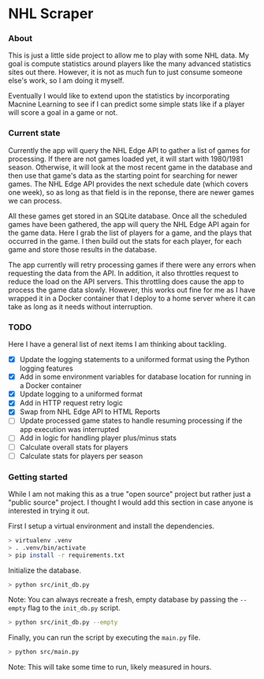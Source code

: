 # NHL Scraper

### About

This is just a little side project to allow me to play with some NHL data.  My goal is compute statistics around players like the many advanced statistics sites out there.  However, it is not as much fun to just consume someone else's work, so I am doing it myself.

Eventually I would like to extend upon the statistics by incorporating Macnine Learning to see if I can predict some simple stats like if a player will score a goal in a game or not.

### Current state

Currently the app will query the NHL Edge API to gather a list of games for processing.  If there are not games loaded yet, it will start with 1980/1981 season.  Otherwise, it will look at the most recent game in the database and then use that game's data as the starting point for searching for newer games.  The NHL Edge API provides the next schedule date (which covers one week), so as long as that field is in the reponse, there are newer games we can process.

All these games get stored in an SQLite database.  Once all the scheduled games have been gathered, the app will query the NHL Edge API again for the game data.  Here I grab the list of players for a game, and the plays that occurred in the game.  I then build out the stats for each player, for each game and store those results in the database.

The app currently will retry processing games if there were any errors when requesting the data from the API.  In addition, it also throttles request to reduce the load on the API servers.  This throttling does cause the app to process the game data slowly.  However, this works out fine for me as I have wrapped it in a Docker container that I deploy to a home server where it can take as long as it needs without interruption.

### TODO

Here I have a general list of next items I am thinking about tackling.

- [X] Update the logging statements to a uniformed format using the Python logging features
- [X] Add in some environment variables for database location for running in a Docker container
- [X] Update logging to a uniformed format
- [X] Add in HTTP request retry logic
- [X] Swap from NHL Edge API to HTML Reports
- [ ] Update processed game states to handle resuming processing if the app execution was interrupted
- [ ] Add in logic for handling player plus/minus stats
- [ ] Calculate overall stats for players
- [ ] Calculate stats for players per season

### Getting started

While I am not making this as a true "open source" project but rather just a "public source" project.  I thought I would add this section in case anyone is interested in trying it out.

First I setup a virtual environment and install the dependencies.

```sh
> virtualenv .venv
> . .venv/bin/activate
> pip install -r requirements.txt
```

Initialize the database.

```sh
> python src/init_db.py
```

Note: You can always recreate a fresh, empty database by passing the `--empty` flag to the `init_db.py` script.

```sh
> python src/init_db.py --empty
```

Finally, you can run the script by executing the `main.py` file.

```sh
> python src/main.py
```

Note: This will take some time to run, likely measured in hours.

